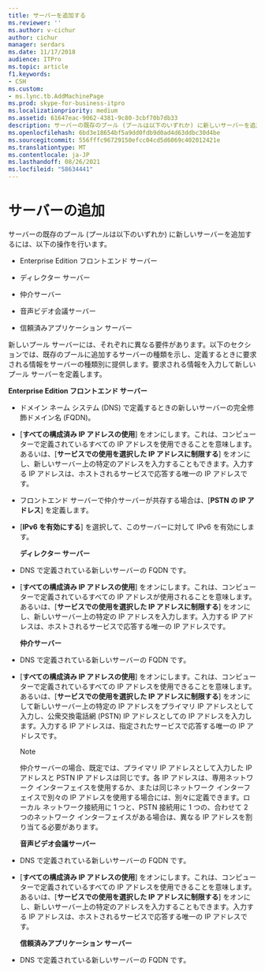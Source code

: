 ```yaml
---
title: サーバーを追加する
ms.reviewer: ''
ms.author: v-cichur
author: cichur
manager: serdars
ms.date: 11/17/2018
audience: ITPro
ms.topic: article
f1.keywords:
- CSH
ms.custom:
- ms.lync.tb.AddMachinePage
ms.prod: skype-for-business-itpro
ms.localizationpriority: medium
ms.assetid: 61647eac-9062-4381-9c80-3cbf70b7db33
description: サーバーの既存のプール (プールは以下のいずれか) に新しいサーバーを追加するには、以下の操作を行います。
ms.openlocfilehash: 6bd3e18654bf5a9dd0fdb9d0ad4d63ddbc30d4be
ms.sourcegitcommit: 556fffc96729150efcc04cd5d6069c402012421e
ms.translationtype: MT
ms.contentlocale: ja-JP
ms.lasthandoff: 08/26/2021
ms.locfileid: "58634441"
---
```

# <a name="add-server"></a>サーバーの追加
 
サーバーの既存のプール (プールは以下のいずれか) に新しいサーバーを追加するには、以下の操作を行います。
  
- Enterprise Edition フロントエンド サーバー
    
- ディレクター サーバー
    
- 仲介サーバー
    
- 音声ビデオ会議サーバー
    
- 信頼済みアプリケーション サーバー
    
新しいプール サーバーには、それぞれに異なる要件があります。以下のセクションでは、既存のプールに追加するサーバーの種類を示し、定義するときに要求される情報をサーバーの種類別に提供します。要求される情報を入力して新しいプール サーバーを定義します。
  
 **Enterprise Edition フロントエンド サーバー**
  
- ドメイン ネーム システム (DNS) で定義するときの新しいサーバーの完全修飾ドメイン名 (FQDN)。
    
- [**すべての構成済み IP アドレスの使用**] をオンにします。これは、コンピューターで定義されているすべての IP アドレスを使用できることを意味します。あるいは、[**サービスでの使用を選択した IP アドレスに制限する**] をオンにし、新しいサーバー上の特定のアドレスを入力することもできます。入力する IP アドレスは、ホストされるサービスで応答する唯一の IP アドレスです。
    
- フロントエンド サーバーで仲介サーバーが共存する場合は、[**PSTN の IP アドレス**] を定義します。
    
- [**IPv6 を有効にする**] を選択して、このサーバーに対して IPv6 を有効にします。
    
  **ディレクター サーバー**
  
- DNS で定義されている新しいサーバーの FQDN です。
    
- [**すべての構成済み IP アドレスの使用**] をオンにします。これは、コンピューターで定義されているすべての IP アドレスが使用されることを意味します。あるいは、[**サービスでの使用を選択した IP アドレスに制限する**] をオンにし、新しいサーバー上の特定の IP アドレスを入力します。入力する IP アドレスは、ホストされるサービスで応答する唯一の IP アドレスです。
    
  **仲介サーバー**
  
- DNS で定義されている新しいサーバーの FQDN です。
    
- [**すべての構成済み IP アドレスの使用**] をオンにします。これは、コンピューターで定義されているすべての IP アドレスを使用できることを意味します。あるいは、[**サービスでの使用を選択した IP アドレスに制限する**] をオンにして新しいサーバー上の特定の IP アドレスをプライマリ IP アドレスとして入力し、公衆交換電話網 (PSTN) IP アドレスとしての IP アドレスを入力します。入力する IP アドレスは、指定されたサービスで応答する唯一の IP アドレスです。
    
    > [!NOTE]
    > 仲介サーバーの場合、既定では、プライマリ IP アドレスとして入力した IP アドレスと PSTN IP アドレスは同じです。各 IP アドレスは、専用ネットワーク インターフェイスを使用するか、または同じネットワーク インターフェイスで別々の IP アドレスを使用する場合には、別々に定義できます。ローカル ネットワーク接続用に 1 つと、PSTN 接続用に 1 つの、合わせて 2 つのネットワーク インターフェイスがある場合は、異なる IP アドレスを割り当てる必要があります。 
  
  **音声ビデオ会議サーバー**
  
- DNS で定義されている新しいサーバーの FQDN です。
    
- [**すべての構成済み IP アドレスの使用**] をオンにします。これは、コンピューターで定義されているすべての IP アドレスを使用できることを意味します。あるいは、[**サービスでの使用を選択した IP アドレスに制限する**] をオンにし、新しいサーバー上の特定のアドレスを入力することもできます。入力する IP アドレスは、ホストされるサービスで応答する唯一の IP アドレスです。
    
  **信頼済みアプリケーション サーバー**
  
- DNS で定義されている新しいサーバーの FQDN です。
    

